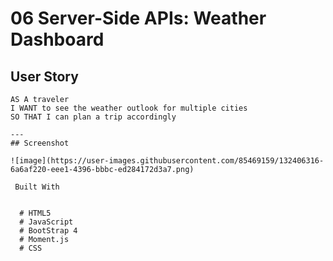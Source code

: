 # 06 Server-Side APIs: Weather Dashboard
## User Story

```
AS A traveler
I WANT to see the weather outlook for multiple cities
SO THAT I can plan a trip accordingly

---
## Screenshot

![image](https://user-images.githubusercontent.com/85469159/132406316-6a6af220-eee1-4396-bbbc-ed284172d3a7.png)

 Built With


  # HTML5
  # JavaScript
  # BootStrap 4
  # Moment.js
  # CSS








